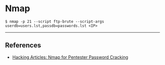 # Nmap

`$ nmap -p 21 --script ftp-brute --script-args userdb=users.lst,passdb=passwords.lst <IP>`

---
## References

- [Hacking Articles: Nmap for Pentester Password Cracking](https://www.hackingarticles.in/nmap-for-pentester-password-cracking/)